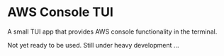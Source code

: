 # AWS Console TUI

A small TUI app that provides AWS console functionality in the terminal. 

Not yet ready to be used. Still under heavy development ...